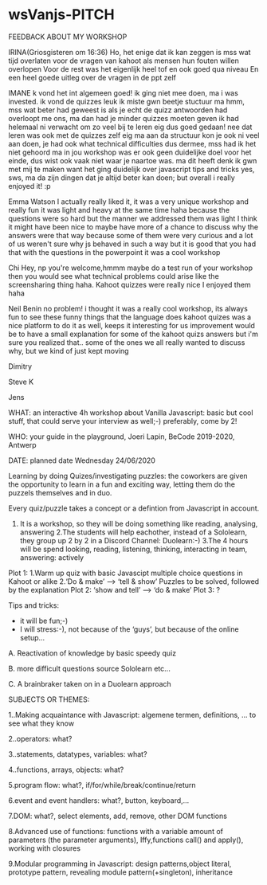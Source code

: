 # wsVanjs-PITCH

FEEDBACK ABOUT MY WORKSHOP

IRINA(Griosgisteren om 16:36)
Ho, het enige dat ik kan zeggen is mss wat tijd overlaten voor de vragen van kahoot als mensen hun fouten willen overlopen
Voor de rest was het eigenlijk heel tof en ook goed qua niveau
En een heel goede uitleg over de vragen in de ppt zelf

IMANE
k vond het int algemeen goed! ik ging niet mee doen, ma i was invested. ik vond de quizzes leuk
ik miste gwn beetje stuctuur
ma hmm, mss wat beter had geweest is als je echt de quizz antwoorden had overloopt me ons, ma dan had je minder quizzes moeten geven
ik had helemaal ni verwacht om zo veel bij te leren eig dus goed gedaan!
nee dat leren was ook met de quizzes zelf eig
ma aan da structuur kon je ook ni veel aan doen, je had ook what technical difficulties dus dermee, mss had ik het niet gehoord ma in jou workshop was er ook geen duidelijke doel voor het einde, dus wist ook vaak niet waar je naartoe was. ma dit heeft denk ik gwn met mij te maken
want het ging duidelijk over javascript tips and tricks
yes, sws, ma da zijn dingen dat je altijd beter kan doen; but overall i really enjoyed it!
:p

Emma Watson
I actually really liked it, it was a very unique workshop and really fun
it was light and heavy at the same time haha
because the questions were so hard but the manner we addressed them was light
I think it might have been nice to maybe have more of a chance to discuss why the answers were that way because some of them were very curious and a lot of us weren't sure why js behaved in such a way
but it is good that you had that with the questions in the powerpoint
it was a cool workshop

Chi
Hey, np you're welcome,hmmm maybe do a test run of your workshop then you would see what technical problems could arise like the screensharing thing haha. Kahoot quizzes were really nice I enjoyed them haha

Neil Benin
no problem!   i thought it was a really cool workshop, its always fun to see these funny things that the language does
kahoot quizes was a nice platform to do it as well, keeps it interesting for us
improvement would be to have a small explanation for some of the kahoot quizs answers
but i'm sure you realized that.. some of the ones we all really wanted to discuss why, but we kind of just kept moving 

Dimitry

Steve K

Jens



WHAT: an interactive 4h workshop about Vanilla Javascript: basic but cool stuff, that could serve your interview as well;-)
      preferably, come by 2!


WHO:  your guide in the playground, Joeri Lapin, BeCode 2019-2020, Antwerp


DATE: planned date Wednesday 24/06/2020



Learning by doing Quizes/investigating puzzles: the coworkers are given the opportunity to learn in a fun and exciting
way, letting them do the puzzels themselves and in duo.

Every quiz/puzzle takes a concept or a defintion from Javascript in account.

1. It is a workshop, so they will be doing something like reading, analysing, answering
2.The students will help eachother, instead of a Sololearn, they group up 2 by 2 in a Discord Channel:
Duolearn:-)
3.The 4 hours will be spend looking, reading, listening, thinking, interacting in team, answering: actively

Plot 1:
1.Warm up quiz with basic Javascipt multiple choice questions in Kahoot or alike
2.‘Do & make’ --> ‘tell & show’
Puzzles to be solved, followed by the explanation
Plot 2:
‘show and tell’ --> ‘do & make’
Plot 3:
?

Tips and tricks:
- it will be fun;-)
- I will stress:-), not because of the ‘guys’, but because of the online setup...





A. Reactivation of knowledge by basic speedy quiz

B. more difficult questions source Sololearn etc...

C. A brainbraker taken on in a Duolearn approach



SUBJECTS OR THEMES:

1..Making acquaintance with Javascript: algemene termen, definitions, ... to see what they know

2..operators: what?

3..statements, datatypes, variables: what?

4..functions, arrays, objects: what?

5.program flow: what?,  if/for/while/break/continue/return

6.event and event handlers: what?, button, keyboard,...

7.DOM: what?, select elements, add, remove, other DOM functions

8.Advanced use of functions: functions with a variable amount of parameters (the parameter arguments), Iffy,functions call() and apply(), working with closures

9.Modular programming in Javascript: design patterns,object literal, prototype pattern, revealing module pattern(+singleton), inheritance





